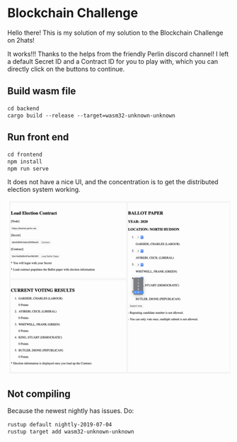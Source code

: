 # Blockchain Challenge

Hello there! This is my solution of my solution to the Blockchain Challenge on 2hats!

It works!!! Thanks to the helps from the friendly Perlin discord channel!
I left a default Secret ID and a Contract ID for you to play with, which you can directly click on the buttons to continue. 

## Build wasm file

```
cd backend
cargo build --release --target=wasm32-unknown-unknown
```

## Run front end

```
cd frontend
npm install
npm run serve
```

It does not have a nice UI, and the concentration is to get the distributed election system working.

![interface](screenshot/interface.png)

## Not compiling 
Because the newest nightly has issues.
Do:

```
rustup default nightly-2019-07-04
rustup target add wasm32-unknown-unknown
```
